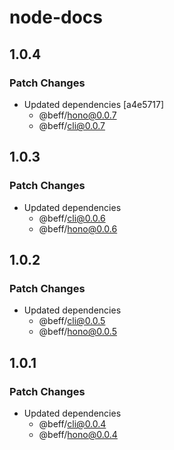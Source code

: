 # node-docs

## 1.0.4

### Patch Changes

- Updated dependencies [a4e5717]
  - @beff/hono@0.0.7
  - @beff/cli@0.0.7

## 1.0.3

### Patch Changes

- Updated dependencies
  - @beff/cli@0.0.6
  - @beff/hono@0.0.6

## 1.0.2

### Patch Changes

- Updated dependencies
  - @beff/cli@0.0.5
  - @beff/hono@0.0.5

## 1.0.1

### Patch Changes

- Updated dependencies
  - @beff/cli@0.0.4
  - @beff/hono@0.0.4
